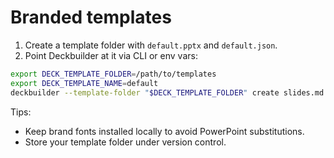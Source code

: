# Branded templates

1. Create a template folder with `default.pptx` and `default.json`.
2. Point Deckbuilder at it via CLI or env vars:

```bash
export DECK_TEMPLATE_FOLDER=/path/to/templates
export DECK_TEMPLATE_NAME=default
deckbuilder --template-folder "$DECK_TEMPLATE_FOLDER" create slides.md
```

Tips:
- Keep brand fonts installed locally to avoid PowerPoint substitutions.
- Store your template folder under version control.
